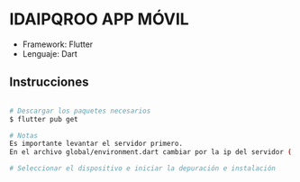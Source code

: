

# IDAIPQROO APP MÓVIL

- Framework: Flutter
- Lenguaje: Dart


## Instrucciones

```bash

# Descargar los paquetes necesarios
$ flutter pub get

# Notas
Es importante levantar el servidor primero.
En el archivo global/environment.dart cambiar por la ip del servidor ( de sockets y api )

# Seleccionar el dispositivo e iniciar la depuración e instalación

```
